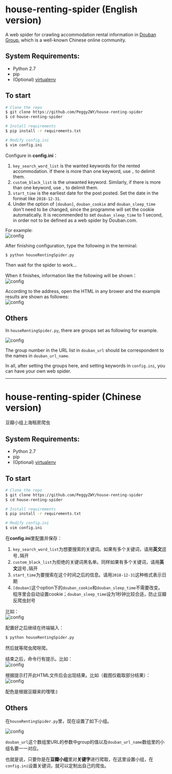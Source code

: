 # house-renting-spider (English version)  

A web spider for crawling accommodation rental information in [Douban Group](https://www.douban.com/group/), which is a well-known Chinese online community.
  
## System Requirements:

- Python 2.7
- pip
- (Optional) [virtualenv](https://virtualenv.pypa.io/en/latest/)  

## To start

```bash
# Clone the repo
$ git clone https://github.com/PeggyZWY/house-renting-spider
$ cd house-renting-spider

# Install requirements
$ pip install -r requirements.txt  

# Modify config.ini
$ vim config.ini
```   
  
  
Configure in **config.ini**：  
1. `key_search_word_list` is the wanted keywords for the rented accommodation. If there is more than one keyword, use `,` to delimit them.  
2. `custom_black_list` is the unwanted keyword. Similarly, if there is more than one keyword, use `,` to delimit them.  
3. `start_time` is the earliest date for the post posted. Set the date in the format like `2018-12-31`.  
4. Under the option of `[douban]`, `douban_cookie` and `douban_sleep_time` don't need to be changed, since the programme will set the cookie automatically. It is recommended to set `douban_sleep_time` to 1 second, in order not to be defined as a web spider by Douban.com.  
 

For example:  
![config](img/config.png)  
  
After finishing configuration, type the following in the terminal:  
  
```bash  
$ python houseRentingSpider.py  
```  
  
Then wait for the spider to work...  
    
    
When it finishes, information like the following will be shown：  
![config](img/finish_hint.png)  
    
    
According to the address, open the HTML in any brower and the example results are shown as followes:  
![config](img/result.png)  
  
  
  
## Others  
In `houseRentingSpider.py`, there are groups set as following for example.    

![config](img/setGroup.png)    

The group number in the URL list in `douban_url` should be correspondent to the names in `douban_url_name`.  
  
In all, after setting the groups here, and setting keywords in `config.ini`, you can have your own web spider.  
  
  
  
  
 ---------------------- 
  
  
  
# house-renting-spider (Chinese version) 
豆瓣小组上海租房爬虫
  
## System Requirements:

- Python 2.7  
- pip
- (Optional) [virtualenv](https://virtualenv.pypa.io/en/latest/)  

## To start

```bash
# Clone the repo
$ git clone https://github.com/PeggyZWY/house-renting-spider
$ cd house-renting-spider

# Install requirements
$ pip install -r requirements.txt  

# Modify config.ini
$ vim config.ini
```   
  
  
在**config.ini**里配置并保存：  
1. `key_search_word_list`为想要搜索的关键词。如果有多个关键词，请用**英文**逗号`,`隔开  
2. `custom_black_list`为拒绝的关键词黑名单。同样如果有多个关键词，请用**英文**逗号`,`隔开  
3. `start_time`为要搜索在这个时间之后的信息。请用`2018-12-31`这种格式表示日期  
4. `[douban]`这个option下的`douban_cookie`和`douban_sleep_time`不需要改变。程序里会自动设置cookie；`douban_sleep_time`设为1秒钟比较合适，防止豆瓣反爬虫封号  

比如：  
![config](img/config.png)  
  
配置好之后继续在终端输入：  
  
```bash  
$ python houseRentingSpider.py  
```  
  
然后就等爬虫爬呀爬。  
  
结束之后，命令行有提示。比如：  
![config](img/finish_hint.png)  
  
根据提示打开此HTML文件后会出现结果。比如（截图仅截取部分结果）：  
![config](img/result.png)  
  
配色是根据豆瓣来的嘿嘿:)  
  
## Others  
在`houseRentingSpider.py`里，现在设置了如下小组。    

![config](img/setGroup.png)    

`douban_url`这个数组里URL的参数中group的值以及`douban_url_name`数组里的小组名要一一对应。  
  
也就是说，只要你是在**豆瓣小组**里对**关键字**进行爬取，在这里设置小组，在`config.ini`设置关键词，就可以定制出自己的爬虫。  

 
